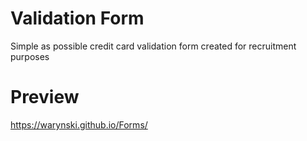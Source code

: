 # Validation Form

Simple as possible credit card validation form created for recruitment purposes

# Preview

https://warynski.github.io/Forms/